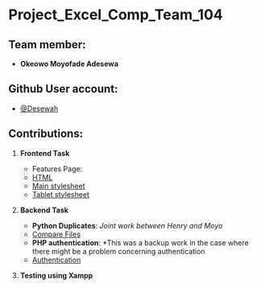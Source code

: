 # Project_Excel_Comp_Team_104

## Team member: 

   - **Okeowo Moyofade Adesewa**


## Github User account: 

   - [@Desewah](https://github.com/Desewah)


## Contributions:
1. **Frontend Task**
     - Features Page:
     - [HTML](https://github.com/zuri-training/Excel_comp_Team-104/blob/main/features.html)
     - [Main stylesheet](https://github.com/zuri-training/Excel_comp_Team-104/blob/main/features.css)
     - [Tablet stylesheet](https://github.com/zuri-training/Excel_comp_Team-104/blob/main/tablet.css)
2.  **Backend Task**
     - **Python Duplicates**: *Joint work between Henry and Moyo*
     - [Compare Files](https://github.com/zuri-training/Excel_comp_Team-104/blob/main/compare_file.py)
     - **PHP authentication**: *This was a backup work in the case where there might be a problem concerning authentication
     - [Authentication](https://github.com/Desewah/php_login_system)

3.  **Testing using Xampp**
